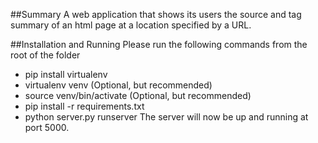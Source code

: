 ##Summary
A web application that shows its users the source and tag summary of an html page at a location specified by a URL.

##Installation and Running
Please run the following commands from the root of the folder
* pip install virtualenv
* virtualenv venv (Optional, but recommended)
* source venv/bin/activate (Optional, but recommended)
* pip install -r requirements.txt
* python server.py runserver
The server will now be up and running at port 5000.
